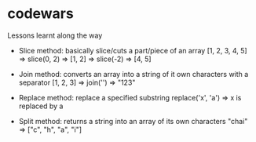 # codewars

Lessons learnt along the way

- Slice method: basically slice/cuts a part/piece of an array
[1, 2, 3, 4, 5] => slice(0, 2) => [1, 2]
                => slice(-2)  => [4, 5]

- Join method: converts an array into a string of it own characters with a separator
[1, 2, 3] => join('') => "123"

- Replace method: replace a specified substring
replace('x', 'a') => x is replaced by a

- Split method: returns a string into an array of its own characters
"chai" => ["c", "h", "a", "i"]